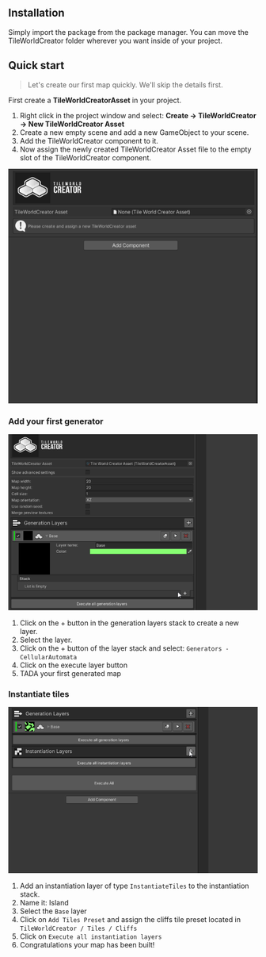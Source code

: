 ## Installation

Simply import the package from the package manager. You can move the TileWorldCreator folder wherever you want inside of your project.

## Quick start

> Let's create our first map quickly. We'll skip the details first. 

First create a **TileWorldCreatorAsset** in your project.
1. Right click in the project window and select: **Create -> TileWorldCreator -> New TileWorldCreator Asset**  
2. Create a new empty scene and add a new GameObject to your scene.  
3. Add the TileWorldCreator component to it.  
4. Now assign the newly created TileWorldCreator Asset file to the empty slot of the TileWorldCreator component.  


![quickstart1](img/twcQuickStart1.gif)

### Add your first generator
![quickstart2](img/twcQuickStart2.gif)

1. Click on the + button in the generation layers stack to create a new layer.  
2. Select the layer. 
3. Click on the + button of the layer stack and select: `Generators - CellularAutomata`  
4. Click on the execute layer button  
5. TADA your first generated map  


### Instantiate tiles
![quickstart3](img/twcQuickStart3.gif)

1. Add an instantiation layer of type `InstantiateTiles`  to the instantiation stack.  
2. Name it: Island  
3. Select the `Base` layer  
4. Click on `Add Tiles Preset` and assign the cliffs tile preset located in `TileWorldCreator / Tiles / Cliffs`  
5. Click on `Execute all instantiation layers`  
6. Congratulations your map has been built!  
